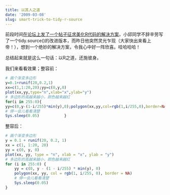 ```yaml
---
title: 以其人之道
date: '2009-03-08'
slug: smart-trick-to-tidy-r-source
---
```


前段时间[在论坛上发了一个帖子征求美化R代码的解决方案](https://cosx.org/cn/topic/14056)，小邱同学不辞辛劳写了一个tidy.source()的改进版本，而昨日他突然灵光乍现（大家快出来看上帝！），想到一个绝妙的解决方案，令我心中好一阵欣喜。哇哈哈哈！

总结起来就是这么一句话：以R之道，还施彼身。

我们来看看效果；整容前：

```r
# 画个渐变多边形
y=0.1+runif(20,0.2,1)
xx=c(1,1:20,20);yy=c(0,y,0)
plot(xx,yy,type="n",xlab="x",ylab="y")
# 多边形的高越来越小，颜色越来越红
for(i in 255:0){
yy=c(0,y-(1-i/255)*min(y),0);polygon(xx,yy,col=rgb(1,i/255,0),border=NA)
# 停一会儿看看清楚
Sys.sleep(0.05)           }
```

整容后：

```r
# 画个渐变多边形
y = 0.1 + runif(20, 0.2, 1)
xx = c(1, 1:20, 20)
yy = c(0, y, 0)
plot(xx, yy, type = "n", xlab = "x", ylab = "y")
# 多边形的高越来越小，颜色越来越红
for (i in 255:0) {
    yy = c(0, y - (1 - i/255) * min(y), 0)
    polygon(xx, yy, col = rgb(1, i/255, 0), border = NA)
    # 停一会儿看看清楚
    Sys.sleep(0.05)
}
```
